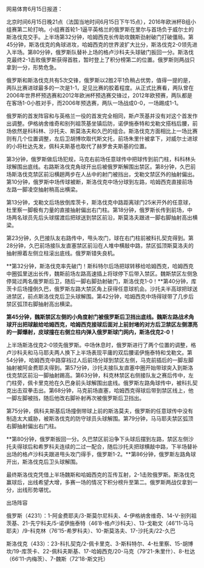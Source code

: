 网易体育6月15日报道：

北京时间6月15日晚21点（法国当地时间6月15日下午15点），2016年欧洲杯B组小组赛第二轮打响。小组赛首轮1-1逼平英格兰的俄罗斯在里尔与首场负于威尔士的斯洛伐克交手。上半场第32分钟，哈姆西克长传助攻魏斯劲射破门打破僵局。第45分钟，斯洛伐克的角球进攻，哈姆西克的世界波扩大比分，斯洛伐克2-0领先进入半场。第80分钟，俄罗斯队替补上场的格卢沙科夫头球破门扳回一分。斯洛伐克最终2-1击败俄罗斯获得首胜，暂时登上了积分榜第二的位置。俄罗斯则两战只拿到一分，形势危急。


俄罗斯和斯洛伐克共有5次交锋，俄罗斯以2胜2平1负稍占优势，值得一提的是，两队比赛进球最多的一次是1-1，足见比赛的胶着程度。从正式比赛看，两队曾在2006年世界杯预选赛和2012年欧洲杯预选赛交锋过，2012年欧预赛，两队都是在客场1-0小胜对手，而2006年预选赛，两队一场战成0-0，一场踢成1-1。

俄罗斯的首发阵容和与英格兰一役的首发完全相同，斯卢茨基并没有对这个首发作出调整。伊格纳舍维奇和别列祖茨基坐镇后防，诺伊施泰特和戈勒文搭档后腰，前场依然是科科林、沙托夫、斯莫洛夫和久巴的组合。斯洛伐克方面相比上一场比赛则有几个位置调整，左后卫胡博坎取代斯文托，前场朱里什被拿下，对威尔士进球的小将杜达先发，佩科夫斯基也取代了赫罗舍夫斯基的位置。

第3分钟，俄罗斯做后场犯规，马克右前场任意球传中把球传到前门柱，科科林头球解围出底线。右路斯洛伐克角球开出后被俄罗斯解围出禁区。第8分钟，久巴前场斯洛伐克禁区前沿横趟两步在人丛中的射门被挡出，戈勒文禁区外的抽射偏出。第10分钟，俄罗斯中场传球被断，斯洛伐克中场分球到左路，哈姆西克直接前场左路一脚凌空抽射稍高出横梁。

第13分钟，戈勒文后场放倒库茨卡，斯洛伐克中路距离球门25米开外的任意球，杜里察一脚极有力量的直接抽射偏出右门柱。第18分钟，俄罗斯长传到前场，中场两名球员先后头球摆渡后把球送到禁区前沿，斯莫洛夫跟进一脚右脚抽射高出横梁。

第23分钟，久巴接队友右路传中，甩头攻门，球在右门柱前被科扎契克得到。第28分钟，久巴前场接队友直塞禁区前沿在人堆中横敲中路，禁区弧顶斯莫洛夫的抽射擦着左侧立柱滚出底线。俄罗斯错失良机。


**第32分钟，斯洛伐克率先破门！斯科特尔后场把球转移给哈姆西克，哈姆西克中圈弧里送出长传，魏斯前场左路高速插上将球停下后带入禁区。魏斯禁区左侧急停晃过两名俄罗斯后卫，随后一脚右脚劲射破门，斯洛伐克1-0！**第40分钟，库茨卡后场撞倒久巴，俄罗斯左路大禁区角上获得任意球机会。沙托夫半高球把球送进禁区，前点斯洛伐克后卫头球解围。第42分钟，哈姆西克中场得球带了几步后禁区弧顶右脚抽射高出横梁。


**第45分钟，魏斯禁区左侧的小角度射门被俄罗斯后卫挡出底线。魏斯左路战术角球开出把球敲给哈姆西克，哈姆西克接球后面对上前封堵的对方后卫禁区左侧漂亮的一脚爆射，皮球撞在右侧立柱内弹入俄罗斯球门网内，斯洛伐克2-0！**

上半场斯洛伐克2-0领先俄罗斯。中场休息时，俄罗斯进行了两个位置的调整，格卢沙科夫和马马耶夫两人换下上半场表现平庸的双后腰诺伊施泰特和戈勒文。第54分钟，哈姆西克中路穿裆过人后前场分球到禁区左侧，马克前插后的一脚左脚抽射被阿金费耶夫得到。第57分钟，沙托夫接队友直塞中圈开始带球突入到斯洛伐克禁区前沿一脚抽射踢高。第63分钟，科克林禁区右侧接队友之赛后传中，左门柱旁，佩卡里克抢在久巴身前头球解围出底线。俄罗斯左路角球传中，被科扎契克出击双拳击出。第68分钟，马克前场直塞，哈姆西克得球后带到禁区线上，他一脚左脚被挡，随后他改右脚补射再次被俄罗斯后卫挡出。

第75分钟，佩科夫斯基后场撞倒带球上前的斯洛莫夫，俄罗斯的任意球传中没有制造太大威胁，被斯洛伐克的防守球员头球解围。第79分钟，马马耶夫禁区弧顶右脚抽射偏出右门柱。


**第80分钟，俄罗斯扳回一分。久巴禁区前沿争下头球后摆到左路，禁区左侧沙托夫得球后和希罗科夫连续的二过一配合，随后沙托夫把球横敲中路，下半场替补出场的格卢沙科夫跟进甩头攻门得手，俄罗斯1-2。**第86分钟，俄罗斯左路角球开出，斯洛伐克后卫头球解围。

最终斯洛伐克凭借上半场魏斯和哈姆西克的互传互射，2-1击败俄罗斯。斯洛伐克赢球后，出线希望大增，多赛一场的情况下积分榜升至第二。俄罗斯两战仅拿到一分，出线形势堪忧。

出场阵容

俄罗斯（4231）：1-阿金费耶夫/3-斯莫尔尼科夫、4-伊格纳舍维奇、14-V-别列祖茨基、21-先宁科夫/5-诺伊施泰特（46’8-格卢沙科夫）、13-戈勒文（46’11-马马耶夫）/9-科克林（76’15-希罗科夫）、10-斯莫洛夫、17-沙托夫/22-久巴

斯洛伐克（433）：23-科扎契克/2-佩卡里克、3-斯科特尔、4-杜里察、15-胡博坎/19-库茨卡、22-佩科夫斯基、17-哈姆西克/20-马克（79’21-朱里什）、8-杜达（66’11-内梅茨）、7-魏斯（72’18-斯文托）

